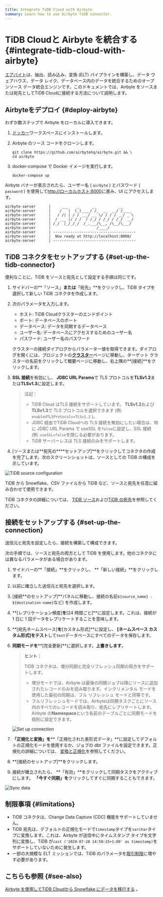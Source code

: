 ```yaml
---
title: Integrate TiDB Cloud with Airbyte
summary: Learn how to use Airbyte TiDB connector.
---
```


# TiDB Cloudと Airbyte を統合する {#integrate-tidb-cloud-with-airbyte}

[エアバイト](https://airbyte.com/)は、抽出、読み込み、変換 (ELT) パイプラインを構築し、データ ウェアハウス、データ レイク、データベース内のデータを統合するためのオープンソース データ統合エンジンです。このドキュメントでは、Airbyte をソースまたは宛先としてTiDB Cloudに接続する方法について説明します。

## Airbyteをデプロイ {#deploy-airbyte}

わずか数ステップで Airbyte をローカルに導入できます。

1.  [ドッカー](https://www.docker.com/products/docker-desktop)ワークスペースにインストールします。

2.  Airbyte のソース コードをクローンします。

    ```shell
    git clone https://github.com/airbytehq/airbyte.git && \
    cd airbyte
    ```

3.  docker-compose で Docker イメージを実行します。

    ```shell
    docker-compose up
    ```

Airbyte バナーが表示されたら、ユーザー名 ( `airbyte` ) とパスワード ( `password` ) を使用して[http://ローカルホスト:8000](http://localhost:8000)に進み、UI にアクセスします。

```
airbyte-server      |     ___    _      __          __
airbyte-server      |    /   |  (_)____/ /_  __  __/ /____
airbyte-server      |   / /| | / / ___/ __ \/ / / / __/ _ \
airbyte-server      |  / ___ |/ / /  / /_/ / /_/ / /_/  __/
airbyte-server      | /_/  |_/_/_/  /_.___/\__, /\__/\___/
airbyte-server      |                     /____/
airbyte-server      | --------------------------------------
airbyte-server      |  Now ready at http://localhost:8000/
airbyte-server      | --------------------------------------
```

## TiDB コネクタをセットアップする {#set-up-the-tidb-connector}

便利なことに、TiDB をソースと宛先として設定する手順は同じです。

1.  サイドバーの**「ソース」**または**「宛先」**をクリックし、TiDB タイプを選択して新しい TiDB コネクタを作成します。

2.  次のパラメータを入力します。

    -   ホスト: TiDB Cloudクラスターのエンドポイント
    -   ポート: データベースのポート
    -   データベース: データを同期するデータベース
    -   ユーザー名: データベースにアクセスするためのユーザー名
    -   パスワード: ユーザー名のパスワード

    クラスターの接続ダイアログからパラメーター値を取得できます。ダイアログを開くには、プロジェクトの[**クラスター**](https://tidbcloud.com/console/clusters)ページに移動し、ターゲット クラスターの名前をクリックして概要ページに移動し、右上隅の**[接続]**をクリックします。

3.  **SSL 接続**を有効にし、 **JDBC URL Params**で TLS プロトコルを**TLSv1.2**または**TLSv1.3**に設定します。

    > 注記：
    >
    > -   TiDB Cloud はTLS 接続をサポートしています。 **TLSv1.2**および**TLSv1.3**で TLS プロトコルを選択できます (例: `enabledTLSProtocols=TLSv1.2` )。
    > -   JDBC 経由でTiDB Cloudへの TLS 接続を無効にしたい場合は、特に JDBC URL Params で useSSL を`false`に設定し、SSL 接続 (例: `useSSL=false`を閉じる必要があります。
    > -   TiDB サーバーレスは TLS 接続のみをサポートします。

4.  [ソースまたは**宛先の****セットアップ]**をクリックしてコネクタの作成を完了します。次のスクリーンショットは、ソースとしての TiDB の構成を示しています。

![TiDB source configuration](https://download.pingcap.com/images/docs/tidb-cloud/integration-airbyte-parameters.jpg)

TiDB から Snowflake、CSV ファイルから TiDB など、ソースと宛先を任意に組み合わせて使用​​できます。

TiDB コネクタの詳細については、 [TiDB ソース](https://docs.airbyte.com/integrations/sources/tidb)および[TiDB の宛先](https://docs.airbyte.com/integrations/destinations/tidb)を参照してください。

## 接続をセットアップする {#set-up-the-connection}

送信元と宛先を設定したら、接続を構築して構成できます。

次の手順では、ソースと宛先の両方として TiDB を使用します。他のコネクタには異なるパラメータがある場合があります。

1.  サイドバーの**「接続」**をクリックし、 **「新しい接続」**をクリックします。

2.  以前に確立した送信元と宛先を選択します。

3.  [接続**のセットアップ]**パネルに移動し、接続の名前`${source_name} - ${destination-name}`など) を作成します。

4.  **[レプリケーション頻度]**を**[24 時間ごと]**に設定します。これは、接続が 1 日に 1 回データをレプリケートすることを意味します。

5.  **[宛先ネームスペース]**を**[カスタム形式]**に設定し、 **[ネームスペース カスタム形式]**を**テスト**して`test`データベースにすべてのデータを保存します。

6.  **同期モードを****[完全更新]**に選択します。**上書きします**。

    > **ヒント：**
    >
    > TiDB コネクタは、増分同期と完全リフレッシュ同期の両方をサポートします。
    >
    > -   増分モードでは、Airbyte は最後の同期ジョブ以降にソースに追加されたレコードのみを読み取ります。インクリメンタル モードを使用した最初の同期は、フル リフレッシュ モードと同等です。
    > -   フルリフレッシュモードでは、Airbyteは同期タスクごとにソース内のすべてのレコードを読み取り、宛先にレプリケートします。 Airbyte の**Namespace**という名前のテーブルごとに同期モードを個別に設定できます。

    ![Set up connection](https://download.pingcap.com/images/docs/tidb-cloud/integration-airbyte-connection.jpg)

7.  **「正規化と変換」を****「正規化された表形式データ」**に設定してデフォルトの正規化モードを使用するか、ジョブの dbt ファイルを設定できます。正規化の詳細については、 [変換と正規化](https://docs.airbyte.com/operator-guides/transformation-and-normalization/transformations-with-dbt)を参照してください。

8.  **[接続のセットアップ]**をクリックします。

9.  接続が確立されたら、 **「有効」**をクリックして同期タスクをアクティブにします。 **「今すぐ同期」を**クリックしてすぐに同期することもできます。

![Sync data](https://download.pingcap.com/images/docs/tidb-cloud/integration-airbyte-sync.jpg)

## 制限事項 {#limitations}

-   TiDB コネクタは、Change Data Capture (CDC) 機能をサポートしていません。
-   TiDB 宛先は、デフォルトの正規化モードで`timestamp`タイプを`varchar`タイプに変換します。これは、Airbyte が送信中にタイムスタンプ タイプを文字列に変換し、TiDB が`cast ('2020-07-28 14:50:15+1:00' as timestamp)`をサポートしていないために発生します。
-   一部の大規模な ELT ミッションでは、TiDB のパラメータを[取引制限](/develop/dev-guide-transaction-restraints.md#large-transaction-restrictions)に増やす必要があります。

## こちらも参照 {#see-also}

[Airbyte を使用してTiDB Cloudから Snowflake にデータを移行する](https://www.pingcap.com/blog/using-airbyte-to-migrate-data-from-tidb-cloud-to-snowflake/) 。
